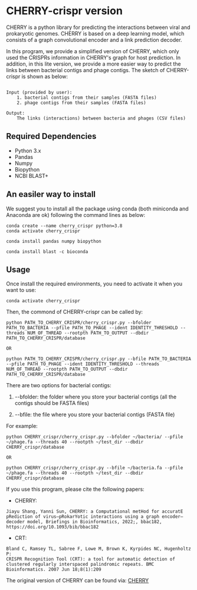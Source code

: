 # CHERRY-crispr version


CHERRY is a python library for predicting the interactions between viral and prokaryotic genomes. CHERRY is based on a deep learning model, which consists of a graph convolutional encoder and a link prediction decoder.


In this program, we provide a simplified version of CHERRY, which only used the CRISPRs information in CHERRY's graph for host prediction. In addition, in this lite version, we provide a more easier way to predict the links between bacterial contigs and phage contigs. The sketch of CHERRY-crispr is shown as below:


```

Input (provided by user):
    1. bacterial contigs from their samples (FASTA files)
    2. phage contigs from their samples (FASTA files)

Output:
    The links (interactions) between bacteria and phages (CSV files)
```


## Required Dependencies

* Python 3.x
* Pandas
* Numpy
* Biopython
* NCBI BLAST+

## An easiler way to install

We suggest you to install all the package using conda (both miniconda and Anaconda are ok) following the command lines as below:

```
conda create --name cherry_crispr python=3.8
conda activate cherry_crispr

conda install pandas numpy biopython

conda install blast -c bioconda
```

## Usage

Once install the required environments, you need to activate it when you want to use:

```
conda activate cherry_crispr
```

Then, the commond of CHERRY-crispr can be called by:


```
python PATH_TO_CHERRY_CRISPR/cherry_crispr.py --bfolder PATH_TO_BACTERIA --pfile PATH_TO_PHAGE --ident IDENTITY_THRESHOLD --threads NUM_OF_THREAD --rootpth PATH_TO_OUTPUT --dbdir PATH_TO_CHERRY_CRISPR/database

OR

python PATH_TO_CHERRY_CRISPR/cherry_crispr.py --bfile PATH_TO_BACTERIA --pfile PATH_TO_PHAGE --ident IDENTITY_THRESHOLD --threads NUM_OF_THREAD --rootpth PATH_TO_OUTPUT --dbdir PATH_TO_CHERRY_CRISPR/database

```

There are two options for bacterial contigs:

1. --bfolder: the folder where you store your bacterial contigs (all the contigs should be FASTA files)

2. --bfile: the file where you store your bacterial contigs (FASTA file)


For example:

```
python CHERRY_crispr/cherry_crispr.py --bfolder ~/bacteria/ --pfile ~/phage.fa --threads 40 --rootpth ~/test_dir --dbdir CHERRY_crispr/database

OR

python CHERRY_crispr/cherry_crispr.py --bfile ~/bacteria.fa --pfile ~/phage.fa --threads 40 --rootpth ~/test_dir --dbdir CHERRY_crispr/database

```


If you use this program, please cite the following papers:

* CHERRY:
```
Jiayu Shang, Yanni Sun, CHERRY: a Computational metHod for accuratE pRediction of virus–pRokarYotic interactions using a graph encoder–decoder model, Briefings in Bioinformatics, 2022;, bbac182, https://doi.org/10.1093/bib/bbac182
```

* CRT:
```
Bland C, Ramsey TL, Sabree F, Lowe M, Brown K, Kyrpides NC, Hugenholtz P:
CRISPR Recognition Tool (CRT): a tool for automatic detection of clustered regularly interspaced palindromic repeats. BMC Bioinformatics. 2007 Jun 18;8(1):209
```

The original version of CHERRY can be found via: [CHERRY](https://github.com/KennthShang/CHERRY)

